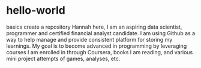 # hello-world
basics create a repository 
Hannah here, I am an aspiring data scientist, programmer and certified financial analyst candidate. I am using Github as a way to help manage and provide consistent platform for storing my learnings. 
My goal is to become advanced in programming by leveraging courses I am enrolled in through Coursera, books I am reading, and various mini project attempts of games, analyses, etc. 
